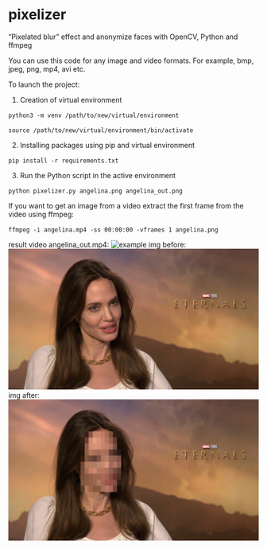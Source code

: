 # pixelizer
“Pixelated blur” effect and anonymize faces with OpenCV, Python and ffmpeg

You can use this code for any image and video formats. For example, bmp, jpeg, png, mp4, avi etc.


To launch the project:
1. Creation of virtual environment
```
python3 -m venv /path/to/new/virtual/environment
```
```
source /path/to/new/virtual/environment/bin/activate
```
2. Installing packages using pip and virtual environment
```
pip install -r requirements.txt
```
3. Run the Python script in the active environment
```
python pixelizer.py angelina.png angelina_out.png
```

If you want to get an image from a video extract the first frame from the video using ffmpeg:
```
ffmpeg -i angelina.mp4 -ss 00:00:00 -vframes 1 angelina.png
```
result video angelina_out.mp4:
![example](examples/angelina_out_8sec.gif)
img before:
![example](angelina.png)
img after:
![example](angelina_out.png)
